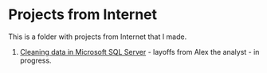 # Projects from Internet

This is a folder with projects from Internet that I made.

1. [Cleaning data in Microsoft SQL Server](https://github.com/VictoriaStetskevych/projects_from_internet/tree/main/01_layoffs_alex_the_analyst) - layoffs from Alex the analyst - in progress.
